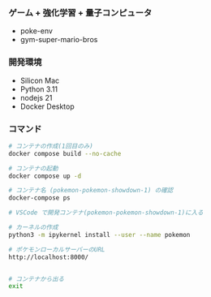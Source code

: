 ### ゲーム + 強化学習 + 量子コンピュータ

- poke-env
- gym-super-mario-bros

### 開発環境

- Silicon Mac
- Python 3.11
- nodejs 21
- Docker Desktop

### コマンド

```sh
# コンテナの作成(1回目のみ)
docker compose build --no-cache

# コンテナの起動
docker compose up -d

# コンテナ名 (pokemon-pokemon-showdown-1) の確認
docker-compose ps

# VSCode で開発コンテナ(pokemon-pokemon-showdown-1)に入る

# カーネルの作成
python3 -m ipykernel install --user --name pokemon

# ポケモンローカルサーバーのURL
http://localhost:8000/


# コンテナから出る
exit
```
